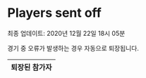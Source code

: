 # Players sent off
최종 업데이트: 2020년 12월 22일 18시 05분


경기 중 오류가 발생하는 경우 자동으로 퇴장됩니다.


| 퇴장된 참가자 |
|:---:|